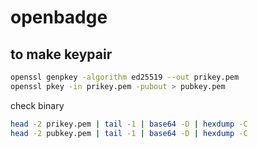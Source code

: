 # openbadge
 
## to make keypair

```sh
openssl genpkey -algorithm ed25519 --out prikey.pem
openssl pkey -in prikey.pem -pubout > pubkey.pem
```

check binary
```sh
head -2 prikey.pem | tail -1 | base64 -D | hexdump -C
head -2 pubkey.pem | tail -1 | base64 -D | hexdump -C
```
